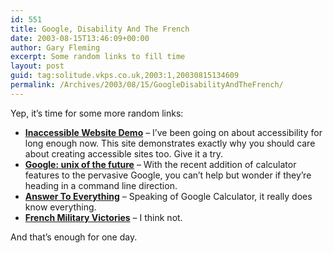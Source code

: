 ```yaml
---
id: 551
title: Google, Disability And The French
date: 2003-08-15T13:46:09+00:00
author: Gary Fleming
excerpt: Some random links to fill time
layout: post
guid: tag:solitude.vkps.co.uk,2003:1,20030815134609
permalink: /Archives/2003/08/15/GoogleDisabilityAndTheFrench/
---
```

Yep, it&#8217;s time for some more random links:

  * **[Inaccessible Website Demo](http://www.drc.gov.uk/newsroom/website1.asp)** &#8211; I&#8217;ve been going on about accessibility for long enough now. This site demonstrates exactly why you should care about creating accessible sites too. Give it a try.
  * **[Google: unix of the future](http://www.blackbeltjones.com/work/mt/archives/000655.html)** &#8211; With the recent addition of calculator features to the pervasive Google, you can&#8217;t help but wonder if they&#8217;re heading in a command line direction.
  * **[Answer To Everything](http://www.google.com/search?q=answer+to+life%2C+the+universe+and+everything)** &#8211; Speaking of Google Calculator, it really does know everything.
  * **[French Military Victories](http://www.albinoblacksheep.com/text/victories.html)** &#8211; I think not.

And that&#8217;s enough for one day.